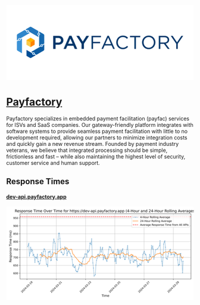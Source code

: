 [![Visit Payfactory](imagePreview.jpg)](https://payfactory.io)

# [Payfactory](https://payfactory.io)

Payfactory specializes in embedded payment facilitation (payfac) services for ISVs and SaaS companies. Our gateway-friendly platform integrates with software systems to provide seamless payment facilitation with little to no development required, allowing our partners to minimize integration costs and quickly gain a new revenue stream. Founded by payment industry veterans, we believe that integrated processing should be simple, frictionless and fast – while also maintaining the highest level of security, customer service and human support.

## Response Times

#### [dev-api.payfactory.app](https://dev-api.payfactory.app)

![dev-api.payfactory.app](response-time-charts/6465762d6170692e706179666163746f72792e617070.svg)
